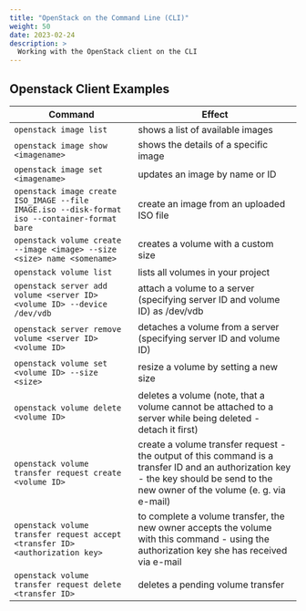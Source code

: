 ```yaml
---
title: "OpenStack on the Command Line (CLI)"
weight: 50
date: 2023-02-24
description: >
  Working with the OpenStack client on the CLI
---
```

## Openstack Client Examples

| Command | Effect |
| ------- | ------ |
| ``openstack image list`` | shows a list of available images |
| ``openstack image show <imagename>`` | shows the details of a specific image |
| ``openstack image set <imagename>``  | updates an image by name or ID |
| ``openstack image create ISO_IMAGE --file IMAGE.iso --disk-format iso --container-format bare`` | create an image from an uploaded ISO file |
| ``openstack volume create --image <image> --size <size> name <somename>`` | creates a volume with a custom size | 
| ``openstack volume list`` | lists all volumes in your project | 
| ``openstack server add volume <server ID> <volume ID> --device /dev/vdb`` | attach a volume to a server (specifying server ID and volume ID) as /dev/vdb | 
| ``openstack server remove volume <server ID> <volume ID>`` | detaches a volume from a server (specifying server ID and volume ID) |
| ``openstack volume set <volume ID> --size <size>`` | resize a volume by setting a new size | 
| ``openstack volume delete <volume ID>`` | deletes a volume (note, that a volume cannot be attached to a server while being deleted - detach it first) |
| ``openstack volume transfer request create <volume ID>`` | create a volume transfer request - the output of this command is a transfer ID and an authorization key - the key should be send to the new owner of the volume (e. g. via e-mail) | 
| ``openstack volume transfer request accept <transfer ID> <authorization key>`` | to complete a volume transfer, the new owner accepts the volume with this command - using the authorization key she has received via e-mail |
| ``openstack volume transfer request delete <transfer ID>`` | deletes a pending volume transfer |

